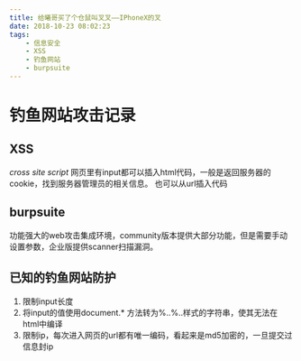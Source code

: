 ```yaml
---
title: 给曦哥买了个仓鼠叫叉叉——IPhoneX的叉
date: 2018-10-23 08:02:23
tags: 
    - 信息安全
    - XSS
    - 钓鱼网站
    - burpsuite
---
```


# 钓鱼网站攻击记录

## XSS
_cross site script_
网页里有input都可以插入html代码，一般是返回服务器的cookie，找到服务器管理员的相关信息。
也可以从url插入代码

## burpsuite
功能强大的web攻击集成环境，community版本提供大部分功能，但是需要手动设置参数，企业版提供scanner扫描漏洞。

## 已知的钓鱼网站防护
1. 限制input长度
2. 将input的值使用document.* 方法转为%..%..样式的字符串，使其无法在html中编译
3. 限制ip，每次进入网页的url都有唯一编码，看起来是md5加密的，一旦提交过信息封ip
